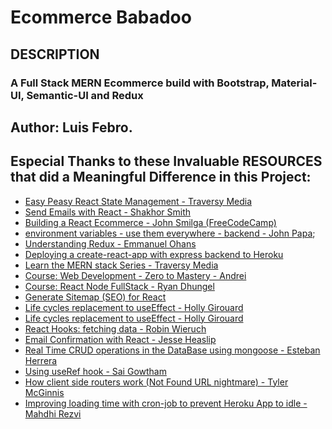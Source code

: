 # Ecommerce Babadoo

## DESCRIPTION
### A Full Stack MERN Ecommerce build with Bootstrap, Material-UI, Semantic-UI and Redux

## Author: Luis Febro.

## Especial Thanks to these Invaluable RESOURCES that did a Meaningful Difference in this Project:
- [Easy Peasy React State Management - Traversy Media](https://www.youtube.com/watch?v=cSUt8b2qapM)
- [Send Emails with React - Shakhor Smith](https://www.youtube.com/watch?v=EPnBO8HgyRU)
- [Building a React Ecommerce - John Smilga (FreeCodeCamp)](https://www.youtube.com/watch?v=wPQ1-33teR4)
- [environment variables - use them everywhere - backend - John Papa](https://medium.com/the-node-js-collection/making-your-node-js-work-everywhere-with-environment-variables-2da8cdf6e786);
- [Understanding Redux - Emmanuel Ohans](https://www.freecodecamp.org/news/understanding-redux-the-worlds-easiest-guide-to-beginning-redux-c695f45546f6)
- [Deploying a create-react-app with express backend to Heroku](https://medium.com/@chloechong.us/how-to-deploy-a-create-react-app-with-an-express-backend-to-heroku-32decfee6d18)
- [Learn the MERN stack Series - Traversy Media](https://www.youtube.com/watch?v=PBTYxXADG_k)
- [Course: Web Development - Zero to Mastery - Andrei ]()
- [Course: React Node FullStack - Ryan Dhungel](https://www.udemy.com/course/react-node-ecommerce/)
- [Generate Sitemap (SEO) for React](https://www.amitsn.com/blog/how-to-generate-a-sitemap-for-your-react-website-with-dynamic-content)
- [Life cycles replacement to useEffect - Holly Girouard](https://alligator.io/react/replacing-component-lifecycles-with-useeffect/)
- [Life cycles replacement to useEffect - Holly Girouard](https://alligator.io/react/replacing-component-lifecycles-with-useeffect/)
- [ React Hooks: fetching data - Robin Wieruch](https://www.robinwieruch.de/react-hooks-fetch-data)
- [ Email Confirmation with React - Jesse Heaslip ](https://blog.bitsrc.io/email-confirmation-with-react-257e5d9de725)
- [ Real Time CRUD operations in the DataBase using mongoose - Esteban Herrera ](https://hackernoon.com/using-mongodb-as-a-realtime-database-with-change-streams-213cba1dfc2a)
- [Using useRef hook - Sai Gowtham](https://reactgo.com/react-useref-hook-example/)
- [How client side routers work (Not Found URL nightmare) - Tyler McGinnis](https://tylermcginnis.com/react-router-cannot-get-url-refresh/)
- [Improving loading time with cron-job to prevent Heroku App to idle - Mahdhi Rezvi](https://medium.com/@mahdhirezvi/keeping-my-heroku-app-alive-b19f3a8c3a82)
